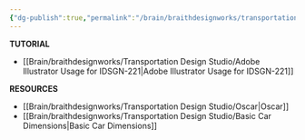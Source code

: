 ```yaml
---
{"dg-publish":true,"permalink":"/brain/braithdesignworks/transportation-design-studio/idsgn-221-transportation-design-reference-material/"}
---
```


**TUTORIAL**
- [[Brain/braithdesignworks/Transportation Design Studio/Adobe Illustrator Usage for IDSGN-221\|Adobe Illustrator Usage for IDSGN-221]]

**RESOURCES**
- [[Brain/braithdesignworks/Transportation Design Studio/Oscar\|Oscar]]
- [[Brain/braithdesignworks/Transportation Design Studio/Basic Car Dimensions\|Basic Car Dimensions]]

